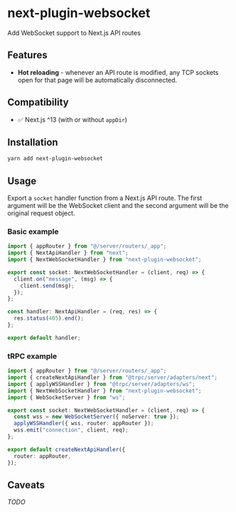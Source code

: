 # next-plugin-websocket

Add WebSocket support to Next.js API routes

## Features

- **Hot reloading** - whenever an API route is modified, any TCP sockets open for that page will be automatically disconnected.

## Compatibility

- ✅ Next.js ^13 (with or without `appDir`)

## Installation

```sh
yarn add next-plugin-websocket
```

## Usage

Export a `socket` handler function from a Next.js API route. The first argument will be the WebSocket client and the second argument will be the original request object.

### Basic example

```ts
import { appRouter } from "@/server/routers/_app";
import { NextApiHandler } from "next";
import { NextWebSocketHandler } from "next-plugin-websocket";

export const socket: NextWebSocketHandler = (client, req) => {
  client.on("message", (msg) => {
    client.send(msg);
  });
};

const handler: NextApiHandler = (req, res) => {
  res.status(405).end();
};

export default handler;
```

### tRPC example

```ts
import { appRouter } from "@/server/routers/_app";
import { createNextApiHandler } from "@trpc/server/adapters/next";
import { applyWSSHandler } from "@trpc/server/adapters/ws";
import { NextWebSocketHandler } from "next-plugin-websocket";
import { WebSocketServer } from "ws";

export const socket: NextWebSocketHandler = (client, req) => {
  const wss = new WebSocketServer({ noServer: true });
  applyWSSHandler({ wss, router: appRouter });
  wss.emit("connection", client, req);
};

export default createNextApiHandler({
  router: appRouter,
});
```

## Caveats

_TODO_

